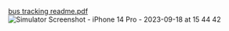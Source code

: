 [bus tracking readme.pdf](https://github.com/taufiqelahi/Bus_Tracking/files/12673508/bus.tracking.readme.pdf)
![Simulator Screenshot - iPhone 14 Pro - 2023-09-18 at 15 44 42](https://github.com/taufiqelahi/Bus_Tracking/assets/91239229/51e34469-20ea-4bd1-82c1-2af8520d1043)
